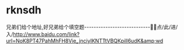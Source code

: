 # rknsdh
兄弟们给个地址,好兄弟给个填空题----------------------------🏅🏅点/此/进/入/http://www.baidu.com/link?url=NoK8PT47PahMhFH8Vie_jnciyIKNTTtVBQKpill6udK&amp;wd
